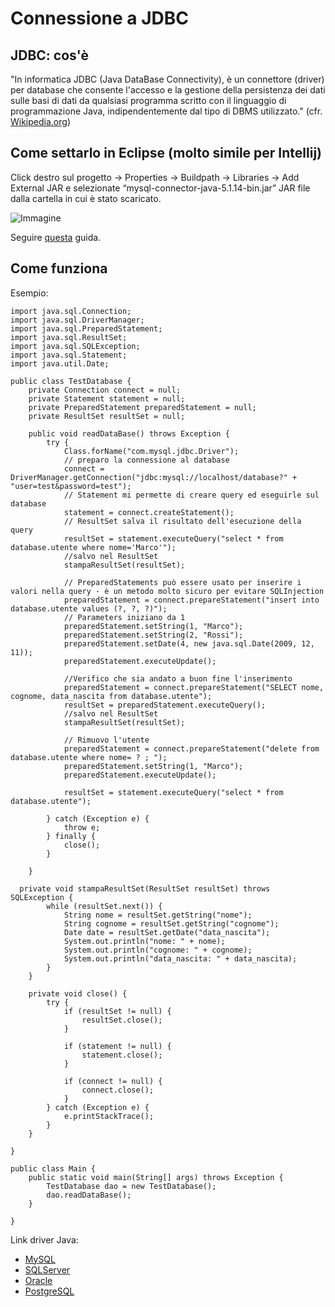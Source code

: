 # Connessione a JDBC

## JDBC: cos'è
"In informatica JDBC (Java DataBase Connectivity), è un connettore (driver) per database che consente l'accesso e la gestione della persistenza dei dati sulle basi di dati da qualsiasi programma scritto con il linguaggio di programmazione Java, indipendentemente dal tipo di DBMS utilizzato." (cfr. [Wikipedia.org](https://it.wikipedia.org/wiki/Java_DataBase_Connectivity))

## Come settarlo in Eclipse (molto simile per Intellij)
Click destro sul progetto -> Properties -> Buildpath -> Libraries -> Add External JAR e selezionate “mysql-connector-java-5.1.14-bin.jar” JAR file dalla cartella in cui è stato scaricato.

![Immagine](http://theopentutorials.com/totwp331/wp-content/uploads/jdbc-examples-introduction_2992/add-mysql-connector-eclipse.jpg)

Seguire [questa](https://ibytecode.com/blog/jdbc-mysql-connection-tutorial/) guida.

## Come funziona

Esempio:

```
import java.sql.Connection;
import java.sql.DriverManager;
import java.sql.PreparedStatement;
import java.sql.ResultSet;
import java.sql.SQLException;
import java.sql.Statement;
import java.util.Date;

public class TestDatabase {
    private Connection connect = null;
    private Statement statement = null;
    private PreparedStatement preparedStatement = null;
    private ResultSet resultSet = null;

    public void readDataBase() throws Exception {
        try {
            Class.forName("com.mysql.jdbc.Driver");
            // preparo la connessione al database
            connect = DriverManager.getConnection("jdbc:mysql://localhost/database?" + "user=test&password=test");
            // Statement mi permette di creare query ed eseguirle sul database
            statement = connect.createStatement();
            // ResultSet salva il risultato dell'esecuzione della query
            resultSet = statement.executeQuery("select * from database.utente where nome='Marco'");
            //salvo nel ResultSet
            stampaResultSet(resultSet);

            // PreparedStatements può essere usato per inserire i valori nella query - è un metodo molto sicuro per evitare SQLInjection
            preparedStatement = connect.prepareStatement("insert into database.utente values (?, ?, ?)");
            // Parameters iniziano da 1
            preparedStatement.setString(1, "Marco");
            preparedStatement.setString(2, "Rossi");
            preparedStatement.setDate(4, new java.sql.Date(2009, 12, 11));
            preparedStatement.executeUpdate();
  
            //Verifico che sia andato a buon fine l'inserimento
            preparedStatement = connect.prepareStatement("SELECT nome, cognome, data_nascita from database.utente");
            resultSet = preparedStatement.executeQuery();
            //salvo nel ResultSet
            stampaResultSet(resultSet);

            // Rimuovo l'utente
            preparedStatement = connect.prepareStatement("delete from database.utente where nome= ? ; ");
            preparedStatement.setString(1, "Marco");
            preparedStatement.executeUpdate();

            resultSet = statement.executeQuery("select * from database.utente");
            
        } catch (Exception e) {
            throw e;
        } finally {
            close();
        }

    }

  private void stampaResultSet(ResultSet resultSet) throws SQLException {
        while (resultSet.next()) {
            String nome = resultSet.getString("nome");
            String cognome = resultSet.getString("cognome");
            Date date = resultSet.getDate("data_nascita");
            System.out.println("nome: " + nome);
            System.out.println("cognome: " + cognome);
            System.out.println("data_nascita: " + data_nascita);
        }
    }

    private void close() {
        try {
            if (resultSet != null) {
                resultSet.close();
            }

            if (statement != null) {
                statement.close();
            }

            if (connect != null) {
                connect.close();
            }
        } catch (Exception e) {
            e.printStackTrace();
        }
    }

}

public class Main {
    public static void main(String[] args) throws Exception {
        TestDatabase dao = new TestDatabase();
        dao.readDataBase();
    }

}

```

Link driver Java:
- [MySQL](http://www.java2s.com/Code/Jar/c/Downloadcommysqljdbc515jar.htm)
- [SQLServer](https://docs.microsoft.com/it-it/sql/connect/jdbc/microsoft-jdbc-driver-for-sql-server?view=sql-server-2017)
- [Oracle](https://www.oracle.com/technetwork/database/application-development/jdbc/downloads/index.html)
- [PostgreSQL](https://jdbc.postgresql.org/)
